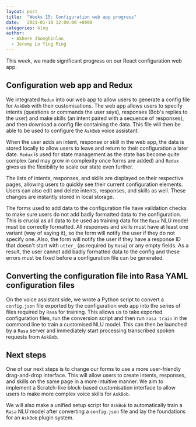 ```yaml
---
layout: post
title:  "Weeks 15: Configuration web app progress"
date:   2021-01-10 12:00:00 +0000
categories: blog
author:
  - Akhere Ihoeghinlan
  - Jeremy Lo Ying Ping
---
```


This week, we made significant progress on our React configuration web app.

## Configuration web app and Redux

We integrated `Redux` into our web app to allow users to generate a config file for `AskBob` with their customisations. The web app allows users to specify intents (questions or commands the user says), responses (Bob's replies to the user) and make skills (an intent paired with a sequence of responses), and then download a config file containing the data. This file will then be able to be used to configure the `AskBob` voice assistant.

When the user adds an intent, response or skill in the web app, the data is stored locally to allow users to leave and return to their configuration a later date. `Redux` is used for state management as the state has become quite complex (and may grow in complexity once forms are added) and `Redux` gives us the flexibility to scale our state even further.

The lists of intents, responses, and skills are displayed on their respective pages, allowing users to quickly see their current configuration elements. Users can also edit and delete intents, responses, and skills as well. These changes are instantly stored in local storage.

The forms used to add data to the configuration file have validation checks to make sure users do not add badly formatted data to the configuration. This is crucial as all data to be used as training data for the `Rasa` NLU model must be correctly formatted. All responses and skills must have at least one variant (way of saying it), so the form will notify the user if they do not specify one. Also, the form will notify the user if they have a response ID that doesn't start with `utter_` (as required by `Rasa`) or any empty fields. As a result, the user cannot add badly formatted data to the config and these errors must be fixed before a configuration file can be generated.

## Converting the configuration file into Rasa YAML configuration files

On the voice assistant side, we wrote a Python script to convert a `config.json` file exported by the configuration web app into the series of files required by `Rasa` for training. This allows us to take exported configuration files, run the conversion script and then run `rasa train` in the command line to train a customised NLU model. This can then be launched by a `Rasa` server and immediately start processing transcribed spoken requests from `AskBob`.

## Next steps

One of our next steps is to change our forms to use a more user-friendly drag-and-drop interface. This will allow users to create intents, responses, and skills on the same page in a more intuitive manner. We aim to implement a Scratch-like block-based customisation interface to allow users to make more complex voice skills for `AskBob`.

We will also make a unified setup script for `AskBob` to automatically train a `Rasa` NLU model after converting a `config.json` file and lay the foundations for an `AskBob` plugin system.
